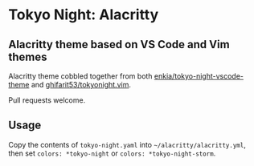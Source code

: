 # Tokyo Night: Alacritty

## Alacritty theme based on VS Code and Vim themes

Alacritty theme cobbled together from both [enkia/tokyo-night-vscode-theme](https://github.com/enkia/tokyo-night-vscode-theme)
and [ghifarit53/tokyonight.vim](https://github.com/ghifarit53/tokyonight.vim).

Pull requests welcome.

## Usage

Copy the contents of `tokyo-night.yaml` into `~/alacritty/alacritty.yml`, then
set `colors: *tokyo-night` or `colors: *tokyo-night-storm`.
